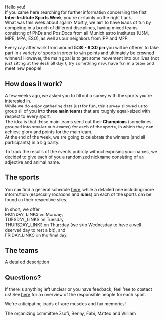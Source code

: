 Hello you!\
If you came here searching for further information concerning the first **Inter-Institute Sports Week**, you're certainly on the right track.\
What was this week about again? Mostly, we aim to have loads of fun by competing in a bunch of different disciplines, having mixed teams consisting of PhDs and PostDocs from all Munich astro institutes (USM, MPE, MPA, ESO), as well as our neighbors from IPP and MPP.

Every day after work from around **5:30 - 8:30 pm** you will be offered to take part in a variety of sports in order to win points and ultimately be crowned winners! However, the main goal is to get some movement into our lives (not just sitting at the desk all day!), try something new, have fun in a team and meet new people!

## How does it work?

A few weeks ago, we asked you to fill out a survey with the sports you're interested in.\
While we do enjoy gathering data just for fun, this survey allowed us to group all of you into **three main teams** that are roughly equal-sized with respect to every sport.\
The idea is that these main teams send out their **Champions** (sometimes grouped into smaller sub-teams) for each of the sports, in which they can achieve glory and points for the main team.\
At the end of the week, we are going to celebrate the winners (and all participants) in a big party.

To track the results of the events publicly without exposing your names, we decided to give each of you a randomized nickname consisting of an adjective and animal name.

## The sports

You can find a general schedule <a href="Schedule" target="_self">here</a>, while a detailed one including more information (especially locations and **rules**) on each of the sports can be found on their respective sites.

In short, we offer\
MONDAY_LINKS on Monday,\
TUESDAY_LINKS
on Tuesday,\
THURSDAY_LINKS
on Thursday (we skip Wednesday to have a well-dserved day to rest a bit), and\
FRIDAY_LINKS
on the final day.

## The teams

A detailed description

## Questions?

If there is anything left unclear or you have feedback, feel free to contact us!
See <a href="Contact" target="_self">here</a> for an overview of the responsible people for each sport.

We're anticipating loads of sore muscles and fun memories!

The organizing committee
Zsofi, Benny, Fabi, Matteo and William
